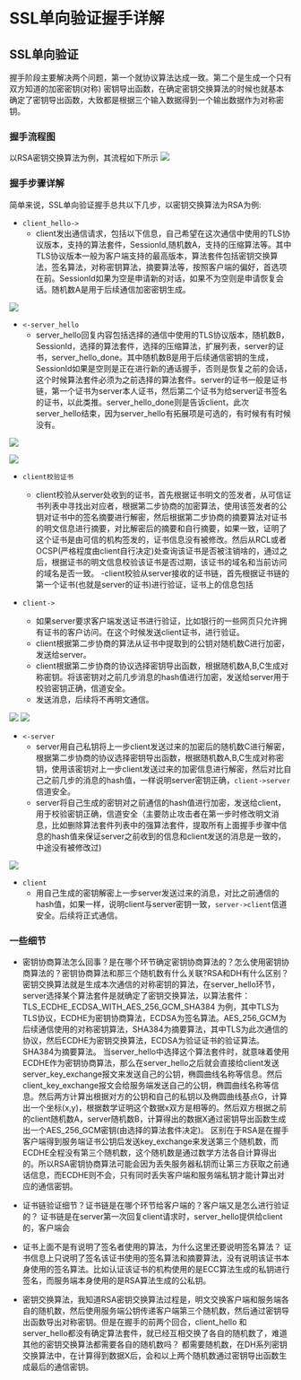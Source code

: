 # SSL单向验证握手详解
## SSL单向验证
握手阶段主要解决两个问题，第一个就协议算法达成一致。第二个是生成一个只有双方知道的加密密钥(对称)
密钥导出函数，在确定密钥交换算法的时候也就基本确定了密钥导出函数，大致都是根据三个输入数据得到一个输出数据作为对称密钥。
### 握手流程图
以RSA密钥交换算法为例，其流程如下所示
![](/home/liaoya/图片/SSL/SSL单向验证.png) 
### 握手步骤详解
简单来说，SSL单向验证握手总共以下几步，以密钥交换算法为RSA为例:

- `client_hello->`
	- client发出通信请求，包括以下信息，自己希望在这次通信中使用的TLS协议版本，支持的算法套件，SessionId,随机数A，支持的压缩算法等。其中TLS协议版本一般为客户端支持的最高版本，算法套件包括密钥交换算法，签名算法，对称密钥算法，摘要算法等，按照客户端的偏好，首选项在前。SessionId如果为空是申请新的对话，如果不为空则是申请恢复会话。随机数A是用于后续通信加密密钥生成。

![](/home/liaoya/图片/SSL/client_hello.PNG) 

- `<-server_hello`
	- server_hello回复内容包括选择的通信中使用的TLS协议版本，随机数B，SessionId，选择的算法套件，选择的压缩算法，扩展列表，server的证书，server_hello_done。其中随机数B是用于后续通信密钥的生成，SessionId如果是空则是正在进行新的通话握手，否则是恢复之前的会话，这个时候算法套件必须为之前选择的算法套件。server的证书一般是证书链，第一个证书为server本人证书，然后第二个证书为给server证书签名的证书，以此类推。server_hello_done则是告诉client，此次server_hello结束，因为server_hello有拓展项是可选的，有时候有有时候没有。

![](/home/liaoya/图片/SSL/server_hello.PNG) 

![](/home/liaoya/图片/SSL/certificate,serverkeyexchange,serverhellodone.PNG) 

- `client校验证书`
	- client校验从server处收到的证书，首先根据证书明文的签发者，从可信证书列表中寻找出对应者，根据第二步协商的加密算法，使用该签发者的公钥对证书中的签名摘要进行解密，然后根据第二步协商的摘要算法对证书的明文信息进行摘要，对比解密后的摘要和自行摘要，如果一致，证明了这个证书是由可信的机构签发的，证书信息没有被修改。然后从RCL或者OCSP(严格程度由client自行决定)处查询该证书是否被注销啥的，通过之后，根据证书的明文信息校验该证书是否过期，该证书的域名和当前访问的域名是否一致。
	-client校验从server接收的证书链，首先根据证书链的第一个证书(也就是server的证书)进行验证，证书上的信息包括


- `client->`
	- 如果server要求客户端发送证书进行验证，比如银行的一些网页只允许拥有证书的客户访问。在这个时候发送client证书，进行验证。
	- client根据第二步协商的算法从证书中提取到的公钥对随机数C进行加密，发送给server。
	- client根据第二步协商的协议选择密钥导出函数，根据随机数A,B,C生成对称密钥。将该密钥对之前几步消息的hash值进行加密，发送给server用于校验密钥正确，信道安全。
	- 发送消息，后续将不再明文通信。

![](/home/liaoya/图片/SSL/client_key_exchange.PNG) 
![](/home/liaoya/图片/SSL/Encrypted_Handshake_Message.PNG) 

- `<-server`
	- server用自己私钥将上一步client发送过来的加密后的随机数C进行解密，根据第二步协商的协议选择密钥导出函数，根据随机数A,B,C生成对称密钥，使用该密钥对上一步client发送过来的加密信息进行解密，然后对比自己之前几步的消息的hash值，一样说明server密钥正确，`client->server`信道安全。
	- server将自己生成的密钥对之前通信的hash值进行加密，发送给client，用于校验密钥正确，信道安全（主要防止攻击者在第一步时修改明文消息，比如删除算法套件列表中的强算法套件，提取所有上面握手步骤中信息的hash值来保证server之前收到的信息和client发送的消息是一致的，中途没有被修改过)

![](/home/liaoya/图片/SSL/server_encrypted_handshake_message.PNG) 


- `client`
	- 用自己生成的密钥解密上一步server发送过来的消息，对比之前通信的hash值，如果一样，说明client与server密钥一致，`server->client`信道安全。后续将正式通信。
### 一些细节
- 密钥协商算法怎么回事？是在哪个环节确定密钥协商算法的？怎么使用密钥协商算法的？密钥协商算法和那三个随机数有什么关联?RSA和DH有什么区别？
密钥交换算法就是生成本次通信的对称密钥的算法，在server_hello环节，server选择某个算法套件是就确定了密钥交换算法，以算法套件：TLS_ECDHE_ECDSA_WITH_AES_256_GCM_SHA384
为例，其中TLS为TLS协议，ECDHE为密钥协商算法，ECDSA为签名算法。AES_256_GCM为后续通信使用的对称密钥算法，SHA384为摘要算法，其中TLS为此次通信的协议，然后ECDHE为密钥交换算法，ECDSA为验证证书的验证算法。SHA384为摘要算法。
当server_hello中选择这个算法套件时，就意味着使用ECDHE作为密钥协商算法，那么在server_hello之后就会直接给client发送server_key_exchange报文来发送自己的公钥，椭圆曲线名称等信息。然后client_key_exchange报文会给服务端发送自己的公钥，椭圆曲线名称等信息。然后两方计算出根据对方的公钥和自己的私钥以及椭圆曲线基点G，计算出一个坐标(x,y)，根据数学证明这个数据x双方是相等的。然后双方根据之前的client随机数A，server随机数B，计算得出的数据X通过密钥导出函数生成出一个AES_256_GCM密钥(由选择的算法套件决定)。
区别在于RSA是在握手客户端得到服务端证书公钥后发送key_exchange来发送第三个随机数，而ECDHE全程没有第三个随机数，这个随机数是通过数学方法各自计算得出的。所以RSA密钥协商算法可能会因为丢失服务器私钥而让第三方获取之前通话信息，而ECDHE则不会，只有同时丢失客户端和服务端私钥才能计算出对应的通信密钥。

- 证书链验证细节？证书链是在哪个环节给客户端的？客户端又是怎么进行验证的？
证书链是在server第一次回复client请求时，server_hello提供给client的，客户端会

- 证书上面不是有说明了签名者使用的算法，为什么这里还要说明签名算法？
证书信息上只说明了签名该证书使用的签名算法和摘要算法，没有说明该证书本身使用的签名算法。比如认证该证书的机构使用的是ECC算法生成的私钥进行签名，而服务端本身使用的是RSA算法生成的公私钥。
- 密钥交换算法，我知道RSA密钥交换算法过程是，明文交换客户端和服务端各自的随机数，然后使用服务端公钥传递客户端第三个随机数，然后通过密钥导出函数导出对称密钥。但是在握手的前两个回合，client_hello 和server_hello都没有确定算法套件，就已经互相交换了各自的随机数了，难道其他的密钥交换算法都需要各自的随机数吗？
都需要随机数，在DH系列密钥交换算法中，在计算得到数据X后，会和以上两个随机数通过密钥导出函数生成最后的通信密钥。